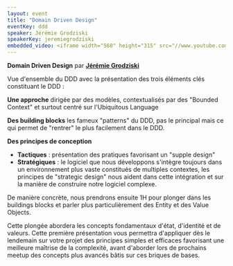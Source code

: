 ```yaml
---
layout: event
title: "Domain Driven Design"
eventKey: ddd
speaker: Jérémie Grodziski
speakerKey: jeremiegrodziski
embedded_video: <iframe width="560" height="315" src="//www.youtube.com/embed/dV8EFyIRagA" frameborder="0" allowfullscreen></iframe>
---
```


**Domain Driven Design** par **[Jérémie Grodziski](/jug/speakers.html?key=jeremiegrodziski)**

Vue d'ensemble du DDD avec la présentation des trois éléments clés constituant le DDD :

**Une approche** dirigée par des modèles, contextualisés par des "Bounded Context" et surtout centré sur l'Ubiquitous Language

**Des building blocks** les fameux "patterns" du DDD, pas le principal mais ce qui permet de "rentrer" le plus facilement dans le DDD.

**Des principes de conception**
* **Tactiques** : présentation des pratiques favorisant un "supple design"
* **Stratégiques** : le logiciel que nous développons s'intègre toujours dans un environnement plus vaste constitués de multiples contextes, les principes de "strategic design" nous aident dans cette intégration et sur la manière de construire notre logiciel complexe.

De manière concrète, nous prendrons ensuite 1H pour plonger dans les buildings blocks et parler plus particulièrement des Entity et des Value Objects. 

Cette plongée abordera les concepts fondamentaux d'état, d'identité et de valeurs. Cette première présentation vous permettra d'appliquer dès le lendemain sur votre projet des principes simples et efficaces favorisant une meilleure maîtrise de la complexité, avant d'aborder lors de prochains meetup des concepts plus avancés bâtis sur ces briques de bases.



